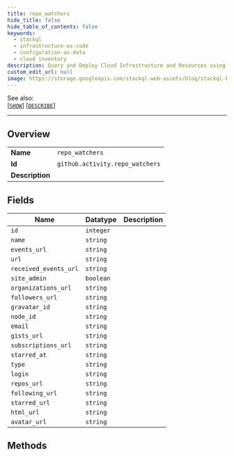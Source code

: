 ```yaml
---
title: repo_watchers
hide_title: false
hide_table_of_contents: false
keywords:
  - stackql
  - infrastructure-as-code
  - configuration-as-data
  - cloud inventory
description: Query and Deploy Cloud Infrastructure and Resources using SQL
custom_edit_url: null
image: https://storage.googleapis.com/stackql-web-assets/blog/stackql-blog-post-featured-image.png
---
```

  
    
See also:   
[[` SHOW `]](/docs/language-spec/show) [[` DESCRIBE `]](/docs/language-spec/describe)  
* * * 
## Overview
<table><tbody>
<tr><td><b>Name</b></td><td><code>repo_watchers</code></td></tr>
<tr><td><b>Id</b></td><td><code>github.activity.repo_watchers</code></td></tr>
<tr><td><b>Description</b></td><td></td></tr>
</tbody></table>

## Fields
| Name | Datatype | Description |
| ---- | -------- | ----------- |
| `id` | `integer` |  |
| `name` | `string` |  |
| `events_url` | `string` |  |
| `url` | `string` |  |
| `received_events_url` | `string` |  |
| `site_admin` | `boolean` |  |
| `organizations_url` | `string` |  |
| `followers_url` | `string` |  |
| `gravatar_id` | `string` |  |
| `node_id` | `string` |  |
| `email` | `string` |  |
| `gists_url` | `string` |  |
| `subscriptions_url` | `string` |  |
| `starred_at` | `string` |  |
| `type` | `string` |  |
| `login` | `string` |  |
| `repos_url` | `string` |  |
| `following_url` | `string` |  |
| `starred_url` | `string` |  |
| `html_url` | `string` |  |
| `avatar_url` | `string` |  |
## Methods
